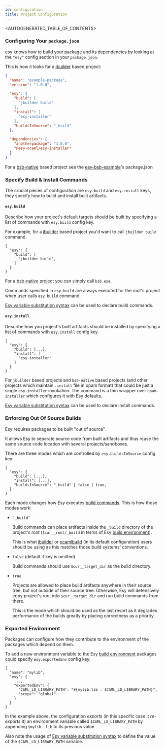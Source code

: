 ```yaml
---
id: configuration
title: Project Configuration
---
```


<AUTOGENERATED_TABLE_OF_CONTENTS>

### Configuring Your `package.json`

esy knows how to build your package and its dependencies by looking at the
`"esy"` config section in your `package.json`.

This is how it looks for a [jbuilder](https://jbuilder.readthedocs.io/) based project:

```json
{
  "name": "example-package",
  "version": "1.0.0",

  "esy": {
    "build": [
      "jbuilder build"
    ],
    "install": [
      "esy-installer"
    ],
    "buildsInSource": "_build"
  },

  "dependencies": {
    "anotherpackage": "1.0.0",
    "@esy-ocaml/esy-installer"
  }
}
```

For a [bsb-native](https://github.com/bsansouci/bsb-native) based project see the [esy-bsb-example](https://github.com/bsansouci/esy-bsb-example/blob/master/package.json)'s package.json

### Specify Build & Install Commands

The crucial pieces of configuration are `esy.build` and `esy.install` keys, they
specify how to build and install built artifacts.

#### `esy.build`

Describe how your project's default targets should be built by specifying
a list of commands with `esy.build` config key.

For example, for a [jbuilder](https://jbuilder.readthedocs.io/) based project you'd want to call `jbuilder build`
command.

```
{
  "esy": {
    "build": [
      "jbuilder build",
    ]
  }
}
```

For a [bsb-native](https://github.com/bsansouci/bsb-native) project you can simply call `bsb.exe`.

Commands specified in `esy.build` are always executed for the root's project
when user calls `esy build` command.

[Esy variable substitution syntax](environment.md#variable-substitution-syntax) can be used to
declare build commands.

#### `esy.install`

Describe how you project's built artifacts should be installed by specifying a
list of commands with `esy.install` config key.

```
{
  "esy": {
    "build": [...],
    "install": [
      "esy-installer"
    ]
  }
}
```

For `jbuilder` based projects and `bsb-native` based projects (and other projects which maintain `.install` file
in opam format) that could be just a single `esy-installer` invokation. The
command is a thin wrapper over `opam-installer` which configures it with Esy
defaults.

[Esy variable substitution syntax](environment.md#variable-substitution-syntax) can be used to
declare install commands.

### Enforcing Out Of Source Builds

Esy requires packages to be built "out of source".

It allows Esy to separate source code from built artifacts and thus reuse the
same source code location with several projects/sandboxes.

There are three modes which are controlled by `esy.buildsInSource` config key:

```
{
  "esy": {
    "build": [...],
    "install": [...],
    "buildsInSource": "_build" | false | true,
  }
}
```

Each mode changes how Esy executes [build commands](#esybuild). This is how
those modes work:

* `"_build"`

  Build commands can place artifacts inside the `_build` directory of the
  project's root (`$cur__root/_build` in terms of Esy [build
  environment](environment.md#build-environment)).

  This is what [jbuilder](https://jbuilder.readthedocs.io/) or [ocamlbuild](https://github.com/ocaml/ocamlbuild/blob/master/manual/manual.adoc) (in its default configuration)
  users should be using as this matches those build systems' conventions.

* `false` (default if key is omitted)

  Build commands should use `$cur__target_dir` as the build directory.

* `true`

  Projects are allowed to place build artifacts anywhere in their source tree, but not outside of their source tree. Otherwise, Esy will defensively copy project's root into `$cur__target_dir` and run build commands from there.

  This is the mode which should be used as the last resort as it degrades
  performance of the builds greatly by placing correctness as a priority.

### Exported Environment

Packages can configure how they contribute to the environment of the packages
which depend on them.

To add a new environment variable to the Esy [build
environment](#build-environment) packages could specify `esy.exportedEnv` config
key:

```
{
  "name": "mylib",
  "esy": {
    ...,
    "exportedEnv": {
      "CAML_LD_LIBRARY_PATH": "#{mylib.lib : $CAML_LD_LIBRARY_PATH}",
      "scope": "global"
    }
  }
}
```

In the example above, the configuration _exports_ (in this specific case it
_re-exports_ it) an environment variable called `$CAML_LD_LIBRARY_PATH` by
appending `$mylib__lib` to its previous value.

Also note the usage of [Esy variable substitution
syntax](#variable-substitution-syntax) to define the value of the
`$CAML_LD_LIBRARY_PATH` variable.

